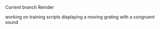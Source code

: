 Current branch Reinder

working on training scripts
displaying a moving grating with a congruent sound
